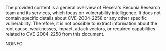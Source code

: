 The provided content is a general overview of Flexera's Secunia Research team and its services, which focus on vulnerability intelligence. It does not contain specific details about CVE-2004-2258 or any other specific vulnerability. Therefore, it is not possible to extract information about the root cause, weaknesses, impact, attack vectors, or required capabilities related to CVE-2004-2258 from this document.

NOINFO